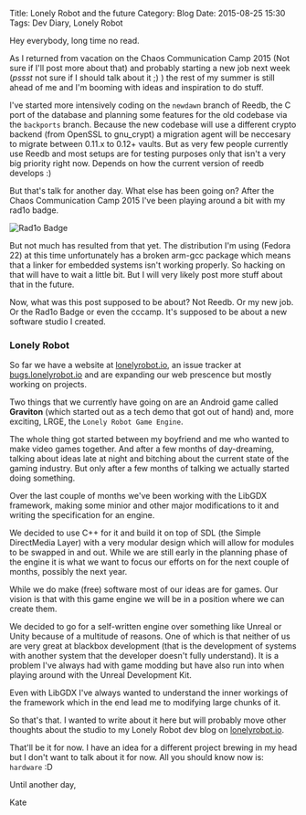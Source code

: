 Title: Lonely Robot and the future
Category: Blog
Date: 2015-08-25 15:30
Tags: Dev Diary, Lonely Robot

Hey everybody, long time no read.

As I returned from vacation on the Chaos Communication Camp 2015 (Not sure if I'll post more about that) and probably starting a new job next week (*pssst* not sure if I should talk about it ;) ) the rest of my summer is still ahead of me and I'm booming with ideas and inspiration to do stuff.

I've started more intensively coding on the `newdawn` branch of Reedb, the C port of the database and planning some features for the old codebase via the `backports` branch. Because the new codebase will use a different crypto backend (from OpenSSL to gnu_crypt) a migration agent will be neccesary to migrate between 0.11.x to 0.12+ vaults. But as very few people currently use Reedb and most setups are for testing purposes only that isn't a very big priority right now. Depends on how the current version of reedb develops :)

But that's talk for another day. What else has been going on? After the Chaos Communication Camp 2015 I've been playing around a bit with my rad1o badge.

![Rad1o Badge](/images/rad1o_badge.png "Rad1o Badge")

But not much has resulted from that yet. The distribution I'm using (Fedora 22) at this time unfortunately has a broken arm-gcc package which means that a linker for embedded systems isn't working properly. So hacking on that will have to wait a little bit. But I will very likely post more stuff about that in the future.

Now, what was this post supposed to be about? Not Reedb. Or my new job. Or the Rad1o Badge or even the cccamp. It's supposed to be about a new software studio I created.

### Lonely Robot

So far we have a website at [lonelyrobot.io](https://www.lonelyrobot.io), an issue tracker at [bugs.lonelyrobot.io](https://bugs.lonelyrobot.io) and are expanding our web prescence but mostly working on projects.

Two things that we currently have going on are an Android game called **Graviton** (which started out as a tech demo that got out of hand) and, more exciting, LRGE, the `Lonely Robot Game Engine`.

The whole thing got started between my boyfriend and me who wanted to make video games together. And after a few months of day-dreaming, talking about ideas late at night and bitching about the current state of the gaming industry. But only after a few months of talking we actually started doing something.

Over the last couple of months we've been working with the LibGDX framework, making some minior and other major modifications to it and writing the specification for an engine.

We decided to use C++ for it and build it on top of SDL (the Simple DirectMedia Layer) with a very modular design which will allow for modules to be swapped in and out.
While we are still early in the planning phase of the engine it is what we want to focus our efforts on for the next couple of months, possibly the next year.

While we do make (free) software most of our ideas are for games. Our vision is that with this game engine we will be in a position where we can create them.

We decided to go for a self-written engine over something like Unreal or Unity because of a multitude of reasons. One of which is that neither of us are very great at blackbox development (that is the development of systems with another system that the developer doesn't fully understand). It is a problem I've always had with game modding but have also run into when playing around with the Unreal Development Kit.

Even with LibGDX I've always wanted to understand the inner workings of the framework which in the end lead me to modifying large chunks of it.

So that's that. I wanted to write about it here but will probably move other thoughts about the studio to my Lonely Robot dev blog on [lonelyrobot.io](https://www.lonelyrobot.io/blog).

That'll be it for now. I have an idea for a different project brewing in my head but I don't want to talk about it for now. All you should know now is: `hardware` :D

Until another day,

Kate